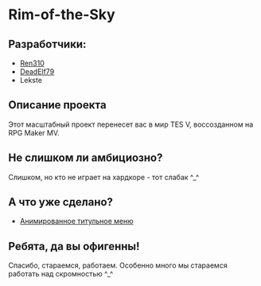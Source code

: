 # Rim-of-the-Sky

## Разработчики:
- [Ren310](https://github.com/Ren310)
- [DeadElf79](https://github.com/deadelf79)
- Lekste

## Описание проекта
Этот масштабный проект перенесет вас в мир TES V, воссозданном на RPG Maker MV.

## Не слишком ли амбициозно?
Слишком, но кто не играет на хардкоре - тот слабак ^_^

## А что уже сделано?
- [Анимированное титульное меню](https://vk.com/doc6156963_430250548)

## Ребята, да вы офигенны!
Спасибо, стараемся, работаем. Особенно много мы стараемся работать над скромностью ^_^